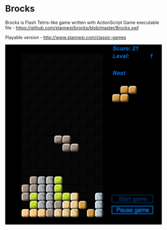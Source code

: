 # Brocks

Brocks is Flash Tetris-like game written with ActionScript
Game executable file - https://github.com/stannesi/brocks/blob/master/Brocks.swf

Playable version - http://www.stannesi.com/classic-games

![screenshot](https://github.com/stannesi/brocks/blob/master/Screen-shot-1.png)
